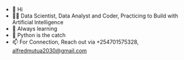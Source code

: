 - 👋 Hi
- 👨‍💻 Data Scientist, Data Analyst and Coder, Practicing to Build with Artificial Intelligence
- 👀 Always learning
- 💞️ Python is the catch
- 📫 For Connection, Reach out via +254701575328, alfredmutua2030@gmail.com

<!---
alfredmm/alfredmm is a ✨ special ✨ repository because its `README.md` (this file) appears on your GitHub profile.
You can click the Preview link to take a look at your changes.
--->
